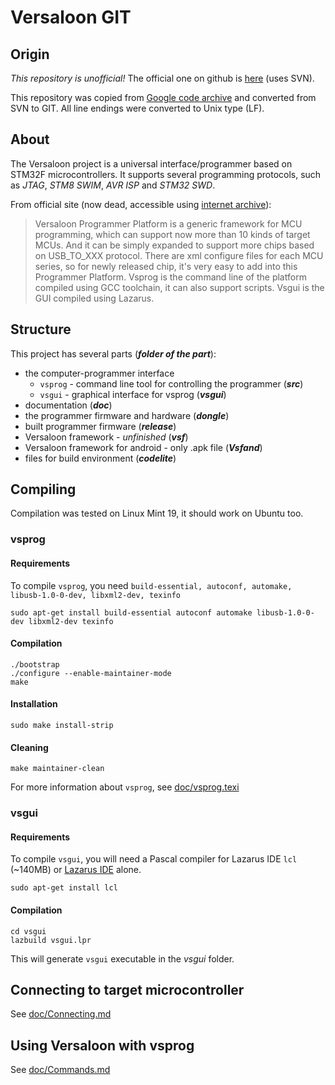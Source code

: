 # Versaloon GIT

## Origin
_This repository is unofficial!_ The official one on github is [here](https://github.com/versaloon/versaloon) (uses SVN).

This repository was copied from 
[Google code archive](https://code.google.com/archive/p/vsprog/source/default/source) and converted from SVN to GIT. All line endings were converted to Unix type (LF).

## About
The Versaloon project is a universal interface/programmer based on STM32F microcontrollers.
It supports several programming protocols, such as *JTAG*, *STM8 SWIM*, *AVR ISP* and *STM32 SWD*.

From official site (now dead, accessible using 
[internet archive](https://web.archive.org/web/20151025183950/http://www.versaloon.com:80/doc/versaloon/doc_versaloon_programmer_platform.html)):

>  Versaloon Programmer Platform is a generic framework for MCU programming, which can support now more than 10 kinds of target MCUs.
> And it can be simply expanded to support more chips based on USB_TO_XXX protocol.
> There are xml configure files for each MCU series, so for newly released chip, it's very easy to add into this Programmer Platform.
> Vsprog is the command line of the platform compiled using GCC toolchain, it can also support scripts. Vsgui is the GUI compiled using Lazarus.

## Structure
This project has several parts (***folder of the part***):

- the computer-programmer interface
	- `vsprog` - command line tool for controlling the programmer (***src***)
	- `vsgui` - graphical interface for vsprog (***vsgui***)
- documentation (***doc***)
- the programmer firmware and hardware (***dongle***)
- built programmer firmware (***release***)
- Versaloon framework - _unfinished_ (***vsf***)
- Versaloon framework for android - only .apk file (***Vsfand***)
- files for build environment (***codelite***)


## Compiling
Compilation was tested on Linux Mint 19, it should work on Ubuntu too.

### vsprog
#### Requirements
To compile `vsprog`, you need `build-essential, autoconf, automake, libusb-1.0-0-dev, libxml2-dev, texinfo`

`sudo apt-get install build-essential autoconf automake libusb-1.0-0-dev libxml2-dev texinfo`

#### Compilation
```
./bootstrap
./configure --enable-maintainer-mode
make
```

#### Installation
`sudo make install-strip`

#### Cleaning
`make maintainer-clean`

For more information about `vsprog`, see [doc/vsprog.texi](doc/vsprog.texi)

### vsgui
#### Requirements
To compile `vsgui`, you will need a Pascal compiler for Lazarus IDE `lcl` (~140MB) or [Lazarus IDE](http://www.lazarus-ide.org/) alone.

`sudo apt-get install lcl`

#### Compilation
```
cd vsgui
lazbuild vsgui.lpr
```

This will generate `vsgui` executable in the *vsgui* folder.

## Connecting to target microcontroller
See [doc/Connecting.md](doc/Connecting.md)

## Using Versaloon with vsprog
See [doc/Commands.md](doc/Commands.md)
